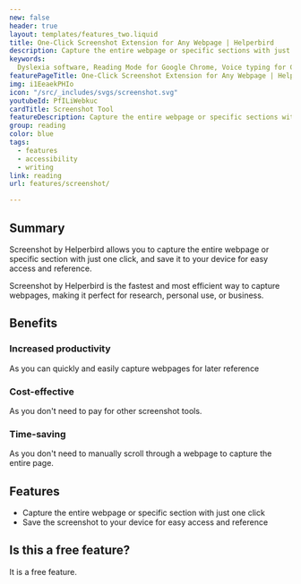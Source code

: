 ```yaml
---
new: false
header: true
layout: templates/features_two.liquid
title: One-Click Screenshot Extension for Any Webpage | Helperbird
description: Capture the entire webpage or specific sections with just one click using Screenshot by Helperbird. Save screenshots to your device for easy access and reference. The fastest and most efficient way to capture webpages, perfect for research, personal use, or business.
keywords:
  Dyslexia software, Reading Mode for Google Chrome, Voice typing for Chrome, Text to speech for Chrome, text reader, Immersive Reader, dyslexia fonts, accessibility software, dyslexia software, Helperbird for Edge, Helperbird for Firefox, Helperbird for Chrome, Opendyslexic for Chrome, OpenDyslexic
featurePageTitle: One-Click Screenshot Extension for Any Webpage | Helperbird
img: i1EeaekPHIo
icon: "/src/_includes/svgs/screenshot.svg"
youtubeId: PfILiWebkuc
cardTitle: Screenshot Tool
featureDescription: Capture the entire webpage or specific sections with just one click using Screenshot by Helperbird. Save screenshots to your device for easy access and reference.
group: reading
color: blue
tags:
  - features
  - accessibility
  - writing
link: reading
url: features/screenshot/

---
```


## Summary

Screenshot by Helperbird allows you to capture the entire webpage or specific section with just one click, and save it to your device for easy access and reference. 

Screenshot by Helperbird is the fastest and most efficient way to capture webpages, making it perfect for research, personal use, or business.


## Benefits

### Increased productivity
As you can quickly and easily capture webpages for later reference

### Cost-effective
As you don't need to pay for other screenshot tools.

### Time-saving
As you don't need to manually scroll through a webpage to capture the entire page.

## Features

- Capture the entire webpage or specific section with just one click
- Save the screenshot to your device for easy access and reference

## Is this a free feature?
It is a free feature.